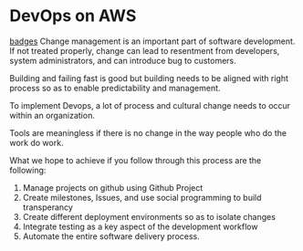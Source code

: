 # DevOps on AWS 
[badges](https://codebuild.us-east-1.amazonaws.com/badges?uuid=eyJlbmNyeXB0ZWREYXRhIjoieUE2RVAyZll0eEFVM1F6RjNZR0hIVjl2TjVBQ0FCTlVZaXBWTDhFcUZXTlZha1hpSVZmc2pnaWQ4MkFKMmFSbU5Td1gyTlpZR1ZsckdZLzZJTm5VZjdvPSIsIml2UGFyYW1ldGVyU3BlYyI6IktEUTBpaUlFNFZYNlBLR0ciLCJtYXRlcmlhbFNldFNlcmlhbCI6MX0%3D&branch=main)
Change management is an important part of software development.
If not treated properly, change can lead to resentment from developers, system administrators, and can introduce bug to customers.

Building and failing fast is good but building needs to be aligned with right process so as to enable predictability and management.

To implement Devops, a lot of process and cultural change needs to occur within 
an organization. 

Tools are meaningless if there is no change in the way people who do the work do 
work.

What we hope to achieve if you follow through this process are the following:
1. Manage projects on github using Github Project 
2. Create milestones, Issues, and use social programming to build transperancy
3. Create different deployment environments so as to isolate changes 
4. Integrate testing as a key aspect of the development workflow
5. Automate the entire software delivery process.
